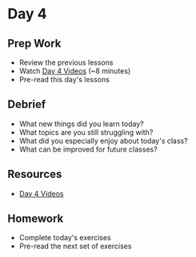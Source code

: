 # Day 4

## Prep Work

* Review the previous lessons
* Watch [Day 4 Videos](https://adaacademy.hosted.panopto.com/Panopto/Pages/Sessions/List.aspx?folderID=59509728-df2d-4580-9077-55ad28795a7f) (~8 minutes)
* Pre-read this day's lessons

## Debrief

* What new things did you learn today?
* What topics are you still struggling with?
* What did you especially enjoy about today's class?
* What can be improved for future classes?

## Resources

* [Day 4 Videos](https://adaacademy.hosted.panopto.com/Panopto/Pages/Sessions/List.aspx?folderID=59509728-df2d-4580-9077-55ad28795a7f)

## Homework

* Complete today's exercises
* Pre-read the next set of exercises
